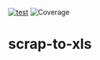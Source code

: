 [![test](https://github.com/disco07/scrap-to-xls/actions/workflows/test.yml/badge.svg?branch=main)](https://github.com/disco07/scrap-to-xls/actions/workflows/test.yml)
![Coverage](https://img.shields.io/badge/Coverage-91.3%25-brightgreen)

# scrap-to-xls
